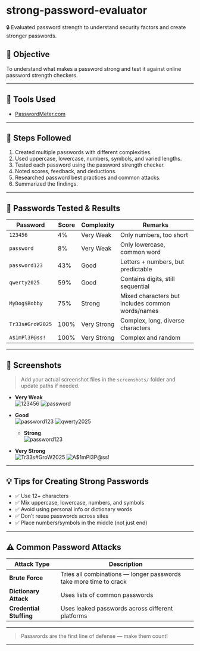# strong-password-evaluator
🔒 Evaluated password strength to understand security factors and create stronger passwords.


## 🎯 Objective
To understand what makes a password strong and test it against online password strength checkers.

---

## 🧰 Tools Used
- [PasswordMeter.com](https://www.passwordmeter.com/)

---

## 🧪 Steps Followed

1. Created multiple passwords with different complexities.
2. Used uppercase, lowercase, numbers, symbols, and varied lengths.
3. Tested each password using the password strength checker.
4. Noted scores, feedback, and deductions.
5. Researched password best practices and common attacks.
6. Summarized the findings.

---

## 🧩 Passwords Tested & Results

| Password         | Score  | Complexity  | Remarks                              |
|------------------|--------|-------------|--------------------------------------|
| `123456`         | 4%     | Very Weak   | Only numbers, too short              |
| `password`       | 8%     | Very Weak   | Only lowercase, common word          |
| `password123`    | 43%    | Good        | Letters + numbers, but predictable   |
| `qwerty2025`     | 59%    | Good        | Contains digits, still sequential    |
| `MyDog$Bobby`    | 75%    | Strong      | Mixed characters but includes common words/names    |
| `Tr33s#GroW2025` | 100%   | Very Strong | Complex, long, diverse characters    |
| `A$1mPl3P@ss!`   | 100%   | Very Strong | Complex and random                   |

---

## 📸 Screenshots

> Add your actual screenshot files in the `screenshots/` folder and update paths if needed.

- **Very Weak**  
  ![123456](screenshots/123456.jpg)
  ![password](screenshots/password.jpg)

- **Good**  
  ![password123](screenshots/password123.jpg)
  ![qwerty2025](screenshots/qwerty2025.jpg)

  - **Strong**  
  ![password123](screenshots/mydog.jpg)

  

- **Very Strong**  
  ![Tr33s#GroW2025](screenshots/tr33s.jpg)
  ![A$1mPl3P@ss!](screenshots/simplepass.jpg)

---

## 💡 Tips for Creating Strong Passwords

- ✅ Use 12+ characters
- ✅ Mix uppercase, lowercase, numbers, and symbols
- ✅ Avoid using personal info or dictionary words
- ✅ Don’t reuse passwords across sites
- ✅ Place numbers/symbols in the middle (not just end)

---

## ⚠️ Common Password Attacks

| Attack Type         | Description |
|---------------------|-------------|
| **Brute Force**     | Tries all combinations — longer passwords take more time to crack |
| **Dictionary Attack** | Uses lists of common passwords |
| **Credential Stuffing** | Uses leaked passwords across different platforms |

---



> Passwords are the first line of defense — make them count!

---
